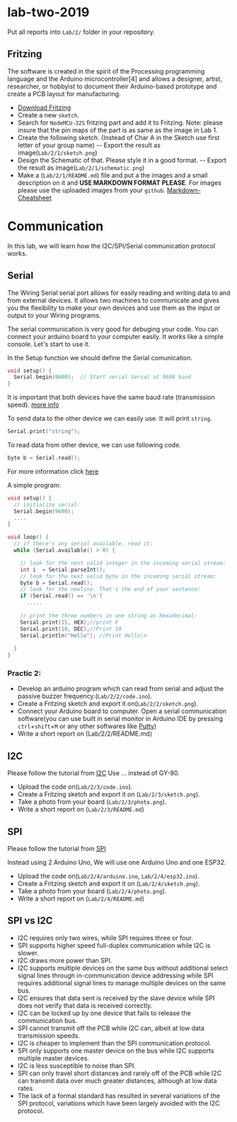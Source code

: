 # lab-two-2019
Put all reports into `Lab/2/` folder in your repository. 
## Fritzing
The software is created in the spirit of the Processing programming language and the Arduino microcontroller[4] and allows a designer, artist, researcher, or hobbyist to document their Arduino-based prototype and create a PCB layout for manufacturing. 

- [Download Fritzing](https://github.com/fritzing/fritzing-app/releases/tag/CD-268)
- Create a new `sketch`.
- Search for `NodeMCU-32S` fritzing part and add it to Fritzing.
Note: please insure that the pin maps of the part is as same as the image in Lab 1.
- Create the following sketch. (Instead of Char A in the Sketch use first letter of your group name)
-- Export the result as image(`Lab/2/1/sketch.png`)
- Design the Schematic of that. Please style it in a good format.
-- Export the result as image(`Lab/2/1/schematic.png`)
- Make a (`Lab/2/1/README.md`) file and put a the images and a small description on it and **USE MARKDOWN FORMAT PLEASE**. For images please use the uploaded images from your `github`.
[Markdown-Cheatsheet](https://github.com/adam-p/markdown-here/wiki/Markdown-Cheatsheet)

# Communication 
In this lab, we will learn how the I2C/SPI/Serial communication protocol works.
## Serial 
The Wiring Serial serial port allows for easily reading and writing data to and from external devices. It allows two machines to communicate and gives you the flexibility to make your own devices and use them as the input or output to your Wiring programs.

The serial communication is very good for debuging your code. You can connect your arduino board to your computer easily. It works like a simple console. Let's start to use it.

In the Setup function we should define the Serial comunication. 
```C
void setup() {
  Serial.begin(9600);  // Start serial Serial at 9600 baud
}
```
It is important that both devices have the same baud rate (transmission speed). [more info](https://fr.wikipedia.org/wiki/UART)

To send data to the other device we can easily use. It will print `string`.
```C
Serial.print("string");
```
To read data from other device, we can use following code.
```C
byte b = Serial.read();
```
For more information click [here](http://wiring.org.co/reference/Serial.html)

A simple program:
```C
void setup() {
  // initialize serial:
  Serial.begin(9600);
  ....
}

void loop() {
  // if there's any serial available, read it:
  while (Serial.available() > 0) {

    // look for the next valid integer in the incoming serial stream:
    int i  = Serial.parseInt();
    // look for the next valid byte in the incoming serial stream:
    byte b = Serial.read();
    // look for the newline. That's the end of your sentence:
    if (Serial.read() == '\n') 
      .....
      
    // print the three numbers in one string as hexadecimal:
    Serial.print(15, HEX);//print F
    Serial.print(10, DEC);//Print 10
    Serial.println("Hello"); //Print Hello\n
    
  }
}
```
### Practic 2:
- Develop an arduino program which can read from serial and adjust the passive buzzer frequency.(`Lab/2/2/code.ino`).
- Create a Fritzing sketch and export it on(`Lab/2/2/sketch.png`).
- Connect your Arduino board to computer. Open a serial communication software(you can use built in serial monitor in Arduino IDE by pressing `ctrl`+`shift`+`M` or any other softwares like [Putty](https://www.putty.org/))
- Write a short report on (Lab/2/2/README.md)

## I2C
Please follow the tutorial from [I2C](https://howtomechatronics.com/tutorials/arduino/how-i2c-communication-works-and-how-to-use-it-with-arduino/)
Use ... instead of GY-80.
- Upload the code on(`Lab/2/3/code.ino`).
- Create a Fritzing sketch and export it on (`Lab/2/3/sketch.png`).
- Take a photo from your board (`Lab/2/3/photo.png`).
- Write a short report on (`Lab/2/3/README.md`)


## SPI
Please follow the tutorial from  [SPI](https://circuits4you.com/2019/01/03/arduino-spi-communication-example/)

Instead using 2 Arduino Uno, We will use one Arduino Uno and one ESP32.
- Upload the code on(`Lab/2/4/arduino.ino`, `Lab/2/4/esp32.ino`).
- Create a Fritzing sketch and export it on (`Lab/2/4/sketch.png`).
- Take a photo from your board (`Lab/2/4/photo.png`).
- Write a short report on (`Lab/2/4/README.md`)


## SPI vs I2C
- I2C requires only two wires, while SPI requires three or four.
- SPI supports higher speed full-duplex communication while I2C is slower.
- I2C draws more power than SPI.
- I2C supports multiple devices on the same bus without additional select signal lines through in-communication device addressing while SPI requires additional signal lines to manage multiple devices on the same bus.
- I2C ensures that data sent is received by the slave device while SPI does not verify that data is received correctly.
- I2C can be locked up by one device that fails to release the communication bus.
- SPI cannot transmit off the PCB while I2C can, albeit at low data transmission speeds.
- I2C is cheaper to implement than the SPI communication protocol.
- SPI only supports one master device on the bus while I2C supports multiple master devices.
- I2C is less susceptible to noise than SPI.
- SPI can only travel short distances and rarely off of the PCB while I2C can transmit data over much greater distances, although at low data rates.
- The lack of a formal standard has resulted in several variations of the SPI protocol, variations which have been largely avoided with the I2C protocol.
